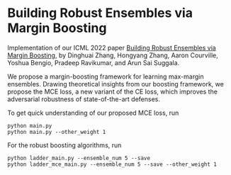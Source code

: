 # Building Robust Ensembles via Margin Boosting

Implementation of our ICML 2022 paper [Building Robust Ensembles via Margin Boosting](), 
by Dinghuai Zhang, Hongyang Zhang, Aaron Courville, Yoshua Bengio, Pradeep Ravikumar, and Arun Sai Suggala.

We propose a margin-boosting framework for learning
max-margin ensembles. 
Drawing theoretical insights from our boosting framework, we propose the MCE loss, 
a new variant of the CE loss, which improves the adversarial robustness of state-of-the-art defenses.

To get quick understanding of our proposed MCE loss, run

```
python main.py
python main.py --other_weight 1
```

For the robust boosting algorithms, run
```
python ladder_main.py --ensemble_num 5 --save 
python ladder_mce_main.py --ensemble_num 5 --save --other_weight 1
```